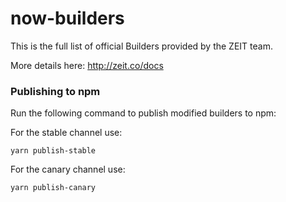 # now-builders

This is the full list of official Builders provided by the ZEIT team.

More details here: http://zeit.co/docs

### Publishing to npm

Run the following command to publish modified builders to npm:

For the stable channel use:

```
yarn publish-stable
```

For the canary channel use:

```
yarn publish-canary
```
